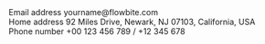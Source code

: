 <script>
    import { List, DescriptionList } from 'svelte-5-ui-lib';
</script>

<List tag="dl" class="text-gray-900 dark:text-white divide-y divide-gray-200  dark:divide-gray-700">
    <div class="flex flex-col pb-3">
    <DescriptionList tag="dt" dtclass="mb-1">Email address</DescriptionList>
    <DescriptionList tag="dd">yourname@flowbite.com</DescriptionList>
    </div>
    <div class="flex flex-col pb-3">
    <DescriptionList tag="dt" dtclass="mb-1">Home address</DescriptionList>
    <DescriptionList tag="dd">92 Miles Drive, Newark, NJ 07103, California, USA</DescriptionList>
    </div>
    <div class="flex flex-col pb-3">
    <DescriptionList tag="dt" dtclass="mb-1">Phone number</DescriptionList>
    <DescriptionList tag="dd">+00 123 456 789 / +12 345 678</DescriptionList>
    </div>
</List>